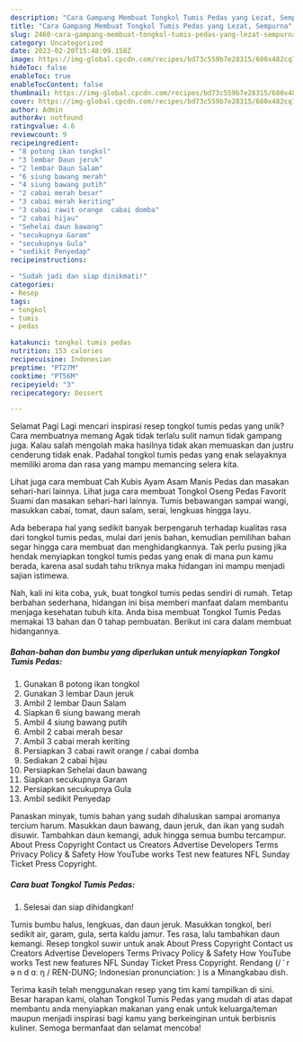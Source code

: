 ```yaml
---
description: "Cara Gampang Membuat Tongkol Tumis Pedas yang Lezat, Sempurna"
title: "Cara Gampang Membuat Tongkol Tumis Pedas yang Lezat, Sempurna"
slug: 2460-cara-gampang-membuat-tongkol-tumis-pedas-yang-lezat-sempurna
category: Uncategorized
date: 2023-02-20T15:48:09.158Z
image: https://img-global.cpcdn.com/recipes/bd73c559b7e28315/680x482cq70/tongkol-tumis-pedas-foto-resep-utama.jpg
hideToc: false
enableToc: true
enableTocContent: false
thumbnail: https://img-global.cpcdn.com/recipes/bd73c559b7e28315/680x482cq70/tongkol-tumis-pedas-foto-resep-utama.jpg
cover: https://img-global.cpcdn.com/recipes/bd73c559b7e28315/680x482cq70/tongkol-tumis-pedas-foto-resep-utama.jpg
author: Admin
authorAv: notfound
ratingvalue: 4.6
reviewcount: 9
recipeingredient:
- "8 potong ikan tongkol"
- "3 lembar Daun jeruk"
- "2 lembar Daun Salam"
- "6 siung bawang merah"
- "4 siung bawang putih"
- "2 cabai merah besar"
- "3 cabai merah keriting"
- "3 cabai rawit orange  cabai domba"
- "2 cabai hijau"
- "Sehelai daun bawang"
- "secukupnya Garam"
- "secukupnya Gula"
- "sedikit Penyedap"
recipeinstructions:

- "Sudah jadi dan siap dinikmati!"
categories:
- Resep
tags:
- tongkol
- tumis
- pedas

katakunci: tongkol tumis pedas 
nutrition: 153 calories
recipecuisine: Indonesian
preptime: "PT27M"
cooktime: "PT56M"
recipeyield: "3"
recipecategory: Dessert

---
```



Selamat Pagi Lagi mencari inspirasi resep tongkol tumis pedas yang unik? Cara membuatnya memang Agak tidak terlalu sulit namun tidak gampang juga. Kalau salah mengolah maka hasilnya tidak akan memuaskan dan justru cenderung tidak enak. Padahal tongkol tumis pedas yang enak selayaknya memiliki aroma dan rasa yang mampu memancing selera kita.


Lihat juga cara membuat Cah Kubis Ayam Asam Manis Pedas dan masakan sehari-hari lainnya. Lihat juga cara membuat Tongkol Oseng Pedas Favorit Suami dan masakan sehari-hari lainnya. Tumis bebawangan sampai wangi, masukkan cabai, tomat, daun salam, serai, lengkuas hingga layu.

Ada beberapa hal yang sedikit banyak berpengaruh terhadap kualitas rasa dari tongkol tumis pedas, mulai dari jenis bahan, kemudian pemilihan bahan segar hingga cara membuat dan menghidangkannya. Tak perlu pusing jika hendak menyiapkan tongkol tumis pedas yang enak di mana pun kamu berada, karena asal sudah tahu triknya maka hidangan ini mampu menjadi sajian istimewa.


Nah, kali ini kita coba, yuk, buat tongkol tumis pedas sendiri di rumah. Tetap berbahan sederhana, hidangan ini bisa memberi manfaat dalam membantu menjaga kesehatan tubuh kita. Anda bisa membuat Tongkol Tumis Pedas memakai 13 bahan dan 0 tahap pembuatan. Berikut ini cara dalam membuat hidangannya.

<!--inarticleads1-->

##### Bahan-bahan dan bumbu yang diperlukan untuk menyiapkan Tongkol Tumis Pedas:

1. Gunakan 8 potong ikan tongkol
1. Gunakan 3 lembar Daun jeruk
1. Ambil 2 lembar Daun Salam
1. Siapkan 6 siung bawang merah
1. Ambil 4 siung bawang putih
1. Ambil 2 cabai merah besar
1. Ambil 3 cabai merah keriting
1. Persiapkan 3 cabai rawit orange / cabai domba
1. Sediakan 2 cabai hijau
1. Persiapkan Sehelai daun bawang
1. Siapkan secukupnya Garam
1. Persiapkan secukupnya Gula
1. Ambil sedikit Penyedap


Panaskan minyak, tumis bahan yang sudah dihaluskan sampai aromanya tercium harum. Masukkan daun bawang, daun jeruk, dan ikan yang sudah disuwir. Tambahkan daun kemangi, aduk hingga semua bumbu tercampur. About Press Copyright Contact us Creators Advertise Developers Terms Privacy Policy &amp; Safety How YouTube works Test new features NFL Sunday Ticket Press Copyright. 

<!--inarticleads2-->

##### Cara buat Tongkol Tumis Pedas:


1. Selesai dan siap dihidangkan!

Tumis bumbu halus, lengkuas, dan daun jeruk. Masukkan tongkol, beri sedikit air, garam, gula, serta kaldu jamur. Tes rasa, lalu tambahkan daun kemangi. Resep tongkol suwir untuk anak About Press Copyright Contact us Creators Advertise Developers Terms Privacy Policy &amp; Safety How YouTube works Test new features NFL Sunday Ticket Press Copyright. Rendang (/ ˈ r ə n d ɑː ŋ / REN-DUNG; Indonesian pronunciation: ) is a Minangkabau dish. 

Terima kasih telah menggunakan resep yang tim kami tampilkan di sini. Besar harapan kami, olahan Tongkol Tumis Pedas yang mudah di atas dapat membantu anda menyiapkan makanan yang enak untuk keluarga/teman maupun menjadi inspirasi bagi kamu yang berkeinginan untuk berbisnis kuliner. Semoga bermanfaat dan selamat mencoba!
